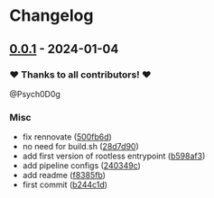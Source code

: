 # Changelog

## [0.0.1](https://github.com/CrystalNET-org/powerdns-auth/releases/tag/0.0.1) - 2024-01-04

### ❤️ Thanks to all contributors! ❤️

@Psych0D0g

### Misc

- fix rennovate ([500fb6d](https://github.com/CrystalNET-org/powerdns-auth/commit/500fb6db9842cc0c7ce89fef1454b4605244f209))
- no need for build.sh ([28d7d90](https://github.com/CrystalNET-org/powerdns-auth/commit/28d7d90316b5c2a3f06780e0dc3103113eb254e2))
- add first version of rootless entrypoint ([b598af3](https://github.com/CrystalNET-org/powerdns-auth/commit/b598af3f68c8dc3d72aa451729bced6e2f8e24b0))
- add pipeline configs ([240349c](https://github.com/CrystalNET-org/powerdns-auth/commit/240349ccf9b95b3518c3accbef98d262c967040a))
- add readme ([f8385fb](https://github.com/CrystalNET-org/powerdns-auth/commit/f8385fb6c6b77e0ad41fdfa1e780d48f46b6b38f))
- first commit ([b244c1d](https://github.com/CrystalNET-org/powerdns-auth/commit/b244c1d36b5eba90d189224eef2dbd67e5539cee))
